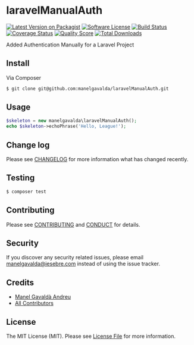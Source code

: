 # laravelManualAuth

[![Latest Version on Packagist][ico-version]][link-packagist]
[![Software License][ico-license]](LICENSE.md)
[![Build Status][ico-travis]][link-travis]
[![Coverage Status][ico-scrutinizer]][link-scrutinizer]
[![Quality Score][ico-code-quality]][link-code-quality]
[![Total Downloads][ico-downloads]][link-downloads]


Added Authentication Manually for a Laravel Project 

## Install

Via Composer

``` bash
$ git clone git@github.com:manelgavalda/laravelManualAuth.git
```

## Usage

``` php
$skeleton = new manelgavalda\laravelManualAuth();
echo $skeleton->echoPhrase('Hello, League!');
```

## Change log

Please see [CHANGELOG](CHANGELOG.md) for more information what has changed recently.

## Testing

``` bash
$ composer test
```

## Contributing

Please see [CONTRIBUTING](CONTRIBUTING.md) and [CONDUCT](CONDUCT.md) for details.

## Security

If you discover any security related issues, please email manelgavalda@iesebre.com instead of using the issue tracker.

## Credits

- [Manel Gavaldà Andreu][link-author]
- [All Contributors][link-contributors]

## License

The MIT License (MIT). Please see [License File](LICENSE.md) for more information.

[ico-version]: https://img.shields.io/packagist/v/manelgavalda/laravelManualAuth.svg?style=flat-square
[ico-license]: https://img.shields.io/badge/license-MIT-brightgreen.svg?style=flat-square
[ico-travis]: https://img.shields.io/travis/manelgavalda/laravelManualAuth/master.svg?style=flat-square
[ico-scrutinizer]: https://img.shields.io/scrutinizer/coverage/g/manelgavalda/laravelManualAuth.svg?style=flat-square
[ico-code-quality]: https://img.shields.io/scrutinizer/g/manelgavalda/laravelManualAuth.svg?style=flat-square
[ico-downloads]: https://img.shields.io/packagist/dt/manelgavalda/laravelManualAuth.svg?style=flat-square

[link-packagist]: https://packagist.org/packages/manelgavalda/laravelManualAuth
[link-travis]: https://travis-ci.org/manelgavalda/laravelManualAuth
[link-scrutinizer]: https://scrutinizer-ci.com/g/manelgavalda/laravelManualAuth/code-structure
[link-code-quality]: https://scrutinizer-ci.com/g/manelgavalda/laravelManualAuth
[link-downloads]: https://packagist.org/packages/manelgavalda/laravelManualAuth
[link-author]: https://github.com/manelgavalda
[link-contributors]: ../../contributors
